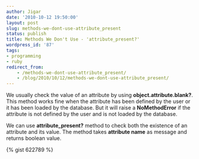```yaml
---
author: Jigar
date: '2010-10-12 19:50:00'
layout: post
slug: methods-we-dont-use-attribute_present
status: publish
title: Methods We Don't Use - 'attribute_present?'
wordpress_id: '87'
tags:
- programming
- ruby
redirect_from:
    - /methods-we-dont-use-attribute_present/
    - /blog/2010/10/12/methods-we-dont-use-attribute_present/
---
```


We usually check the value of an attribute by using
**object.attribute.blank?**. This method works fine when the
attribute has been defined by the user or it has been loaded by the
database. But it will raise a **NoMethodError** if the attribute is
not defined by the user and is not loaded by the database.

We can use **attribute\_present?** method to check both the
existence of an attribute and its value. The method takes
**attribute name** as message and returns boolean value.

{% gist 622789 %}

